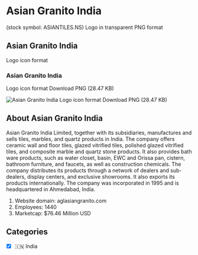 # Asian Granito India
 (stock symbol: ASIANTILES.NS) Logo in transparent PNG format

## Asian Granito India
 Logo icon format

### Asian Granito India
 Logo icon format Download PNG (28.47 KB)

![Asian Granito India
 Logo icon format Download PNG (28.47 KB)](/img/orig/ASIANTILES.NS-334d28cd.png)

## About Asian Granito India


Asian Granito India Limited, together with its subsidiaries, manufactures and sells tiles, marbles, and quartz products in India. The company offers ceramic wall and floor tiles, glazed vitrified tiles, polished glazed vitrified tiles, and composite marble and quartz stone products. It also provides bath ware products, such as water closet, basin, EWC and Orissa pan, cistern, bathroom furniture, and faucets, as well as construction chemicals. The company distributes its products through a network of dealers and sub-dealers, display centers, and exclusive showrooms. It also exports its products internationally. The company was incorporated in 1995 and is headquartered in Ahmedabad, India.

1. Website domain: aglasiangranito.com
2. Employees: 1440
3. Marketcap: $76.46 Million USD


## Categories
- [x] 🇮🇳 India

